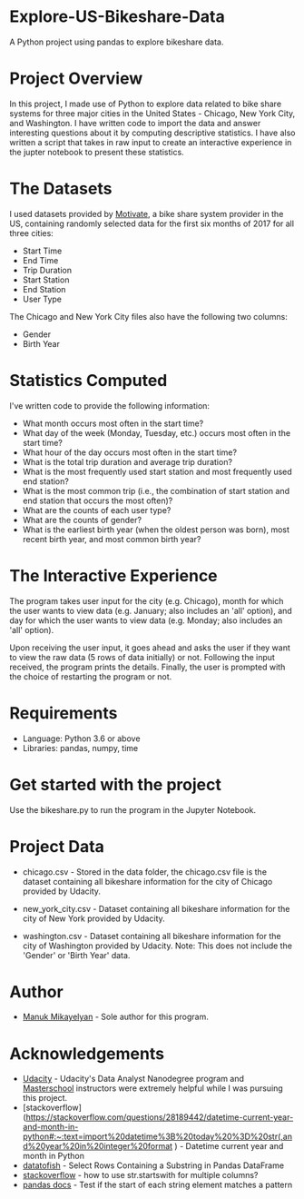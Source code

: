 # Explore-US-Bikeshare-Data
A Python project using pandas to explore bikeshare data.
# Project Overview
In this project, I made use of Python to explore data related to bike share systems for three major cities in the United States - Chicago, New York City, and Washington. I have written code to import the data and answer interesting questions about it by computing descriptive statistics. I have also written a script that takes in raw input to create an interactive experience in the jupter notebook to present these statistics.
# The Datasets
I used datasets provided by [Motivate](https://motivateco.com/), a bike share system provider in the US, containing randomly selected data for the first six months of 2017 for all three cities:

- Start Time 
- End Time 
- Trip Duration 
- Start Station 
- End Station 
- User Type 

The Chicago and New York City files also have the following two columns:

- Gender
- Birth Year

# Statistics Computed
I've written code to provide the following information:

- What month occurs most often in the start time?
- What day of the week (Monday, Tuesday, etc.) occurs most often in the start time? 
- What hour of the day occurs most often in the start time?
- What is the total trip duration and average trip duration?
- What is the most frequently used start station and most frequently used end station?
- What is the most common trip (i.e., the combination of start station and end station that occurs the most often)?
- What are the counts of each user type?
- What are the counts of gender?
- What is the earliest birth year (when the oldest person was born), most recent birth year, and most common birth year?


# The Interactive Experience
The program takes user input for the city (e.g. Chicago), month for which the user wants to view data (e.g. January; also includes an 'all' option), and day for which the user wants to view data (e.g. Monday; also includes an 'all' option).

Upon receiving the user input, it goes ahead and asks the user if they want to view the raw data (5 rows of data initially) or not. Following the input received, the program prints the details. Finally, the user is prompted with the choice of restarting the program or not.

# Requirements

* Language: Python 3.6 or above
* Libraries: pandas, numpy, time

# Get started with the project

Use the bikeshare.py to run the program in the Jupyter Notebook.

# Project Data

* chicago.csv - Stored in the data folder, the chicago.csv file is the dataset containing all bikeshare information for the city of Chicago provided by Udacity.

* new_york_city.csv - Dataset containing all bikeshare information for the city of New York provided by Udacity.

* washington.csv - Dataset containing all bikeshare information for the city of Washington provided by Udacity. Note: This does not include the 'Gender' or 'Birth Year' data.

# Author

 * [Manuk Mikayelyan](https://github.com/mmikayelyan) - Sole author for this program.
 
 # Acknowledgements

* [Udacity](https://udacity.com) - Udacity's Data Analyst Nanodegree program and [Masterschool](https://www.masterschool.com/) instructors were extremely helpful while I was pursuing this project.
* [stackoverflow](https://stackoverflow.com/questions/28189442/datetime-current-year-and-month-in-python#:~:text=import%20datetime%3B%20today%20%3D%20str(,and%20year%20in%20integer%20format
) - Datetime current year and month in Python
* [datatofish](https://datatofish.com/substring-pandas-dataframe/) - Select Rows Containing a Substring in Pandas DataFrame
* [stackoverflow](https://stackoverflow.com/questions/52458085/how-to-use-str-startswith-for-multiple-columns) - how to use str.startswith for multiple columns?
* [pandas docs](https://pandas.pydata.org/docs/reference/api/pandas.Series.str.startswith.html) - Test if the start of each string element matches a pattern

